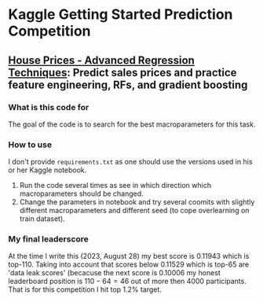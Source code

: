 # Kaggle Getting Started Prediction Competition
## [House Prices - Advanced Regression Techniques](https://www.kaggle.com/competitions/house-prices-advanced-regression-techniques/): Predict sales prices and practice feature engineering, RFs, and gradient boosting

### What is this code for

The goal of the code is to search for the best macroparameters for this task.

### How to use

I don't provide `requirements.txt` as one should use the versions used in his or her Kaggle notebook.
1. Run the code several times as see in which direction which macroparameters should be changed.
2. Change the parameters in notebook and try several coomits with slightly different macroparameters and different seed (to cope overlearning on train dataset).

### My final leaderscore

At the time I write this (2023, August 28) my best score is $0.11943$ which is top-110. Taking into account that scores below $0.11529$ which is top-65 are 'data leak scores' (becacuse the next score is $0.10006$ my honest leaderboard position is $110 - 64 = 46$ out of more then $4000$ participants. That is for this competition I hit top $1.2$% target.

